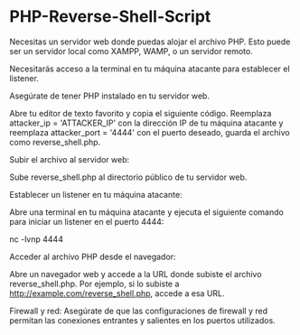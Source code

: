 # PHP-Reverse-Shell-Script

Necesitas un servidor web donde puedas alojar el archivo PHP. Esto puede ser un servidor local como XAMPP, WAMP, o un servidor remoto.

Necesitarás acceso a la terminal en tu máquina atacante para establecer el listener.

Asegúrate de tener PHP instalado en tu servidor web.

Abre tu editor de texto favorito y copia el siguiente código. Reemplaza attacker_ip = 'ATTACKER_IP' con la dirección IP de tu máquina atacante y reemplaza attacker_port = '4444' con el puerto deseado, guarda el archivo como reverse_shell.php.

Subir el archivo al servidor web:

Sube reverse_shell.php al directorio público de tu servidor web.

Establecer un listener en tu máquina atacante:

Abre una terminal en tu máquina atacante y ejecuta el siguiente comando para iniciar un listener en el puerto 4444:

nc -lvnp 4444

Acceder al archivo PHP desde el navegador:

Abre un navegador web y accede a la URL donde subiste el archivo reverse_shell.php. Por ejemplo, si lo subiste a http://example.com/reverse_shell.php, accede a esa URL.

Firewall y red: Asegúrate de que las configuraciones de firewall y red permitan las conexiones entrantes y salientes en los puertos utilizados.
